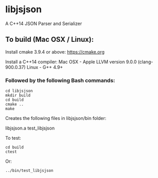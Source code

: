 # libjsjson
A C++14 JSON Parser and Serializer

## To build (Mac OSX / Linux):

Install cmake 3.9.4 or above: https://cmake.org

Install a C++14 compiler:
  Mac OSX - Apple LLVM version 9.0.0 (clang-900.0.37)
  Linux - G++ 4.9+

### Followed by the following Bash commands:

```
cd libjsjson
mkdir build
cd build
cmake ..
make
```
Creates the following files in libjsjson/bin folder:

libjsjson.a
test_libjsjson

To test:

```
cd build
ctest
```

Or:

```
../bin/test_libjsjson
```




